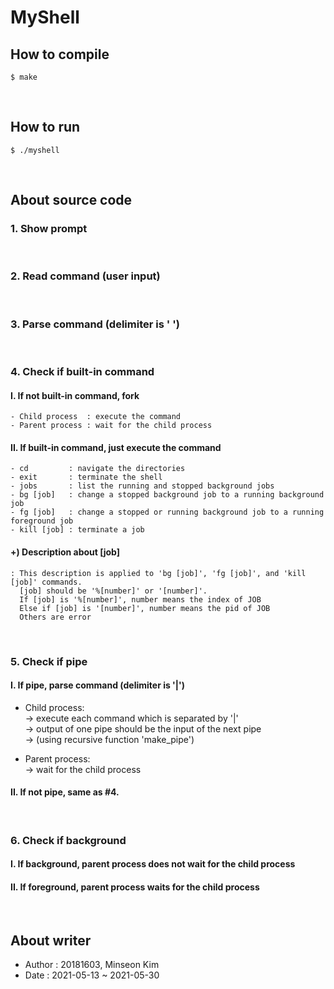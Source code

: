 # MyShell

## How to compile
```
$ make
```
<br>

## How to run
```
$ ./myshell
```
<br>

## About source code
### 1. Show prompt
<br>

### 2. Read command (user input)
<br>

### 3. Parse command (delimiter is ' ')
<br>

### 4. Check if built-in command
#### I. If not built-in command, fork 
	- Child process  : execute the command 
	- Parent process : wait for the child process
	
#### II. If built-in command, just execute the command <br>
	- cd         : navigate the directories 
	- exit       : terminate the shell 
	- jobs       : list the running and stopped background jobs
	- bg [job]   : change a stopped background job to a running background job
	- fg [job]   : change a stopped or running background job to a running foreground job 
	- kill [job] : terminate a job 
	
#### +) Description about [job]
	: This description is applied to 'bg [job]', 'fg [job]', and 'kill [job]' commands. 
	  [job] should be '%[number]' or '[number]'. 
	  If [job] is '%[number]', number means the index of JOB 
	  Else if [job] is '[number]', number means the pid of JOB 
	  Others are error  
<br>

### 5. Check if pipe 
#### I. If pipe, parse command (delimiter is '|') 
- Child process: <br>
  → execute each command which is separated by '|' <br>
  → output of one pipe should be the input of the next pipe <br>
  → (using recursive function 'make_pipe')  <br>

- Parent process: <br> 
  → wait for the child process  <br>
  
#### II. If not pipe, same as #4. 
<br>

### 6. Check if background 
#### I. If background, parent process does not wait for the child process
#### II. If foreground, parent process waits for the child process  
<br>

## About writer
- Author : 20181603, Minseon Kim 
- Date   : 2021-05-13 ~ 2021-05-30  
